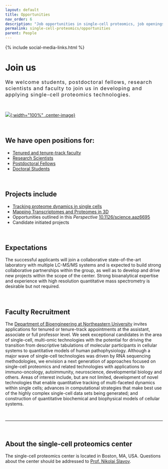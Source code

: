 ```yaml
---
layout: default
title: Opportunities
nav_order: 6
description: "Job opportunities in single-cell proteomics, job openings for single-cell biology and mass-spectrometry faculty, scientists, experts and trainees"
permalink: single-cell-proteomics/opportunities
parent: People
---
```

{% include social-media-links.html %}

# Join us
<div style="font-size:16px; font-weight: 400; letter-spacing: 1.3px;">
We welcome students, postdoctoral fellows, research scientists and faculty to join us in developing and applying single-cell proteomics technologies.
</div>

&nbsp;

[![]({{site.baseurl}}/single-cell-proteomics/News_images/Single-cell-proteomics-center_Team.JPG){:width="100%" .center-image}]({{site.baseurl}}/single-cell-proteomics/members)

&nbsp;


## We have open positions for:
* [Tenured and tenure-track faculty](#faculty-recruitment)
* [Research Scientists](http://slavovlab.net/people.htm#Prospective_Applicants)
* [Postdoctoral Fellows](http://slavovlab.net/people.htm#Prospective_Applicants)
* [Doctoral Students](http://slavovlab.net/people.htm#Prospective_Applicants)

&nbsp;

## Projects include

* [Tracking proteome dynamics in single cells]({{site.baseurl}}/single-cell-proteomics/research#tracking-proteome-dynamics-in-single-cells)
* [Mapping Transcriptomes and Proteomes in 3D]({{site.baseurl}}/single-cell-proteomics/research#mapping-the-transcriptome-and-proteome-of-human-testis-in-3d)
* Opportunities outlined in this *Perspective* [10.1126/science.aaz6695](https://science.sciencemag.org/content/367/6477/512)
* Candidate initiated projects

&nbsp;

## Expectations
The successful applicants will join a collaborative state-of-the-art laboratory with multiple LC-MS/MS systems and is expected to build strong collaborative partnerships within the group, as well as to develop and drive new projects within the scope of the center. Strong bioanalytical expertise and experience with high resolution quantitative mass spectrometry is desirable but not required.  

<!--
&nbsp;

## Apply
Please send a cover letter and your CV to [Nikolai Slavov](https://coe.northeastern.edu/people/slavov-nikolai/)
-->

&nbsp;

## Faculty Recruitment
The [Department of Bioengineering at Northeastern University](https://bioe.northeastern.edu/) invites applications for tenured or tenure-track appointments at the assistant, associate or full professor level. We seek exceptional candidates in the area of single-cell, multi-omic technologies with the potential for driving the transition from descriptive tabulations of molecular participants in cellular systems to quantitative models of human pathophysiology.  Although a major wave of single-cell technologies was driven by RNA sequencing methodologies, we envision a next generation of approaches focused on single-cell proteomics and related technologies with applications to immuno-oncology, autoimmunity, neuroscience, developmental biology and others.  Areas of interest include, but are not limited, development of novel technologies that enable quantitative tracking of multi-faceted dynamics within single cells; advances in computational strategies that make best use of the highly complex single-cell data sets being generated; and construction of quantitative biochemical and biophysical models of cellular systems.   


&nbsp;

------------

&nbsp;


## About the single-cell proteomics center

The single-cell proteomics center is located in Boston, MA, USA. Questions about the center should be addressed to [Prof. Nikolai Slavov](https://coe.northeastern.edu/people/slavov-nikolai/).
